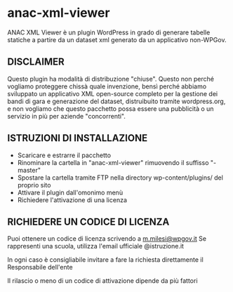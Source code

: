 # anac-xml-viewer
ANAC XML Viewer è un plugin WordPress in grado di generare tabelle statiche a partire da un dataset xml generato da un applicativo non-WPGov.

## DISCLAIMER
Questo plugin ha modalità di distribuzione "chiuse". Questo non perché vogliamo proteggere chissà quale invenzione, bensì perché abbiamo sviluppato un applicativo XML open-source completo per la gestione dei bandi di gara e generazione del dataset, distruibuito tramite wordpress.org, e non vogliamo che questo pacchetto possa essere una pubblicità o un servizio in più per aziende "concorrenti".

## ISTRUZIONI DI INSTALLAZIONE

- Scaricare e estrarre il pacchetto
- Rinominare la cartella in "anac-xml-viewer" rimuovendo il suffisso "-master"
- Spostare la cartella tramite FTP nella directory wp-content/plugins/ del proprio sito
- Attivare il plugin dall'omonimo menù
- Richiedere l'attivazione di una licenza

## RICHIEDERE UN CODICE DI LICENZA

Puoi ottenere un codice di licenza scrivendo a m.milesi@wpgov.it
Se rappresenti una scuola, utilizza l'email ufficiale @istruzione.it

In ogni caso è consigliabile invitare a fare la richiesta direttamente il Responsabile dell'ente

Il rilascio o meno di un codice di attivazione dipende da più fattori